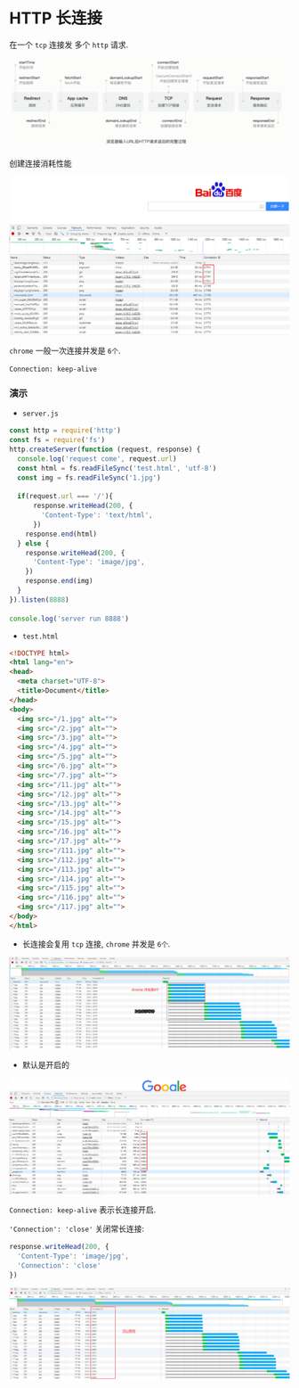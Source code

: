 # HTTP 长连接

在一个 `tcp` 连接发 多个 `http` 请求.

![](./media/url-tcp.png)

创建连接消耗性能

![](./media/connection.png)

`chrome` 一般一次连接并发是 `6个`.

`Connection: keep-alive`

### 演示

- `server.js`

```js
const http = require('http')
const fs = require('fs')
http.createServer(function (request, response) {
  console.log('request come', request.url)
  const html = fs.readFileSync('test.html', 'utf-8')
  const img = fs.readFileSync('1.jpg')

  if(request.url === '/'){
      response.writeHead(200, {
        'Content-Type': 'text/html',
      })
    response.end(html)
  } else {
    response.writeHead(200, {
      'Content-Type': 'image/jpg',
    })
    response.end(img)
  }
}).listen(8888)

console.log('server run 8888')
```

- `test.html`

```html
<!DOCTYPE html>
<html lang="en">
<head>
  <meta charset="UTF-8">
  <title>Document</title>
</head>
<body>
  <img src="/1.jpg" alt="">
  <img src="/2.jpg" alt="">
  <img src="/3.jpg" alt="">
  <img src="/4.jpg" alt="">
  <img src="/5.jpg" alt="">
  <img src="/6.jpg" alt="">
  <img src="/7.jpg" alt="">
  <img src="/11.jpg" alt="">
  <img src="/12.jpg" alt="">
  <img src="/13.jpg" alt="">
  <img src="/14.jpg" alt="">
  <img src="/15.jpg" alt="">
  <img src="/16.jpg" alt="">
  <img src="/17.jpg" alt="">
  <img src="/111.jpg" alt="">
  <img src="/112.jpg" alt="">
  <img src="/113.jpg" alt="">
  <img src="/114.jpg" alt="">
  <img src="/115.jpg" alt="">
  <img src="/116.jpg" alt="">
  <img src="/117.jpg" alt="">
</body>
</html>
```

- 长连接会复用 `tcp` 连接, `chrome` 并发是 `6个`.

![](./media/chrome-connection.png)

- 默认是开启的

![](./media/connection-google.png)

`Connection: keep-alive` 表示长连接开启.

`'Connection': 'close'` 关闭常长连接:

```js
response.writeHead(200, {
  'Content-Type': 'image/jpg',
  'Connection': 'close'
})
```

![](./media/chrome-connection-none.png)